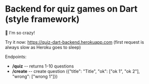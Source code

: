 # Backend for quiz games on Dart (style framework)
🤪 I'm so crazy!

Try it now: https://quiz-dart-backend.herokuapp.com
(first request is always slow as Heroku goes to sleep)

Endpoints:
- **/quiz** -- returns 1-10 questions
- **/create** -- create question ({"title": "Title", "ok": ["ok 1", "ok 2"], "wrong": ["wrong 1"]})
